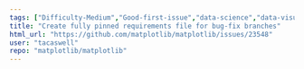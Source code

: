 ```yaml
---
tags: ["Difficulty-Medium","Good-first-issue","data-science","data-visualization","gtk","matplotlib","plotting","python","qt","tk","wx"]
title: "Create fully pinned requirements file for bug-fix branches"
html_url: "https://github.com/matplotlib/matplotlib/issues/23548"
user: "tacaswell"
repo: "matplotlib/matplotlib"
---
```


